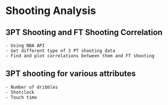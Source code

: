# Shooting Analysis 

## 3PT Shooting and FT Shooting Correlation
    - Using NBA API
    - Get different type of 3 PT shooting data
    - Find and plot correlations between them and FT shooting
## 3PT shooting for various attributes
    - Number of dribbles
    - Shotclock
    - Touch time


    


